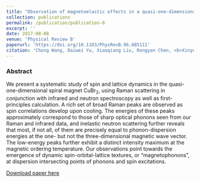 ```yaml
---
title: "Observation of magnetoelastic effects in a quasi-one-dimensional spiral magnet"
collection: publications
permalink: /publication/publication-8
excerpt: ''
date: 2017-08-08
venue: 'Physical Review B'
paperurl: 'https://doi.org/10.1103/PhysRevB.96.085111'
citation: 'Chong Wang, Daiwei Yu, Xiaoqiang Liu, Rongyan Chen, <b>Xinyu Du</b>, Biaoyan Hu, Lichen Wang, Kazuki Iida, Kazuya Kamazawa, Shuichi Wakimoto, Ji Feng, Nanlin Wang, and Yuan Li, "Observation of magnetoelastic effects in a quasi-one-dimensional spiral magnet", <b><i>Phys. Rev. B</i> 96</b>, 085111 (2017)'
---
```

### Abstract

We present a systematic study of spin and lattice dynamics in the quasi-one-dimensional spiral magnet CuBr<sub>2</sub>, using Raman scattering in conjunction with infrared and neutron spectroscopy as well as first-principles calculation. A rich set of broad Raman peaks are observed as spin correlations develop upon cooling. The energies of these peaks approximately correspond to those of sharp optical phonons seen from our Raman and infrared data, and inelastic neutron scattering further reveals that most, if not all, of them are precisely equal to phonon-dispersion energies at the one- but not the three-dimensional magnetic wave vector. The low-energy peaks further exhibit a distinct intensity maximum at the magnetic ordering temperature. Our observations point towards the emergence of dynamic spin-orbital-lattice textures, or “magnetophonons”, at dispersion intersecting points of phonons and spin excitations.

[Download paper here](https://journals.aps.org/prb/abstract/10.1103/PhysRevB.96.085111)